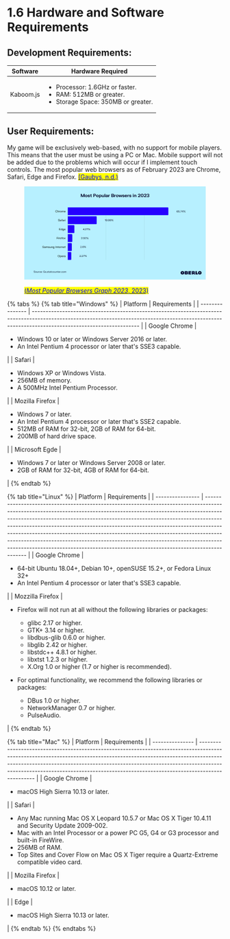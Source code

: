 # 1.6 Hardware and Software Requirements

## Development Requirements:

| Software  | Hardware Required                                                                                                      |
| --------- | ---------------------------------------------------------------------------------------------------------------------- |
| Kaboom.js | <ul><li>Processor: 1.6GHz or faster.</li><li>RAM: 512MB or greater.</li><li>Storage Space: 350MB or greater.</li></ul> |

## User Requirements:

My game will be exclusively web-based, with no support for mobile players. This means that the user must be using a PC or Mac. Mobile support will not be added due to the problems which will occur if I implement touch controls. The most popular web browsers as of February 2023 are Chrome, Safari, Edge and Firefox. [<mark style="color:blue;">(Gaubys, n.d.)</mark>](../reference-page.md)

<figure><img src="../.gitbook/assets/image (9).png" alt=""><figcaption><p><a href="../reference-page.md"><mark style="color:blue;">(</mark><em><mark style="color:blue;">Most Popular Browsers Graph 2023</mark></em><mark style="color:blue;">, 2023)</mark></a></p></figcaption></figure>

{% tabs %}
{% tab title="Windows" %}
| Platform        | Requirements                                                                                                                                                                                        |
| --------------- | --------------------------------------------------------------------------------------------------------------------------------------------------------------------------------------------------- |
| Google Chrome   | <ul><li>Windows 10 or later or Windows Server 2016 or later.</li><li>An Intel Pentium 4 processor or later that's SSE3 capable.</li></ul>                                                           |
| Safari          | <ul><li>Windows XP or Windows Vista.</li><li>256MB of memory.</li><li>A 500MHz Intel Pentium Processor.</li></ul>                                                                                   |
| Mozilla Firefox | <ul><li>Windows 7 or later.</li><li>An Intel Pentium 4 processor or later that's SSE2 capable.</li><li>512MB of RAM for 32-bit, 2GB of RAM for 64-bit.</li><li>200MB of hard drive space.</li></ul> |
| Microsoft Egde  | <ul><li>Windows 7 or later or Windows Server 2008 or later.</li><li>2GB of RAM for 32-bit, 4GB of RAM for 64-bit.</li></ul>                                                                         |
{% endtab %}

{% tab title="Linux" %}
| Platform         | Requirements                                                                                                                                                                                                                                                                                                                                                                                                                                                                                                                                                                    |
| ---------------- | ------------------------------------------------------------------------------------------------------------------------------------------------------------------------------------------------------------------------------------------------------------------------------------------------------------------------------------------------------------------------------------------------------------------------------------------------------------------------------------------------------------------------------------------------------------------------------- |
| Google Chrome    | <ul><li>64-bit Ubuntu 18.04+, Debian 10+, openSUSE 15.2+, or Fedora Linux 32+</li><li>An Intel Pentium 4 processor or later that's SSE3 capable.</li></ul>                                                                                                                                                                                                                                                                                                                                                                                                                      |
| Mozzilla Firefox | <ul><li><p>Firefox will not run at all without the following libraries or packages:</p><ul><li>glibc 2.17 or higher.</li><li>GTK+ 3.14 or higher.</li><li>libdbus-glib 0.6.0 or higher.</li><li>libglib 2.42 or higher.</li><li>libstdc++ 4.8.1 or higher.</li><li>libxtst 1.2.3 or higher.</li><li>X.Org 1.0 or higher (1.7 or higher is recommended).</li></ul></li></ul><ul><li><p>For optimal functionality, we recommend the following libraries or packages:</p><ul><li>DBus 1.0 or higher.</li><li>NetworkManager 0.7 or higher.</li><li>PulseAudio.</li></ul></li></ul> |
{% endtab %}

{% tab title="Mac" %}
| Platform        | Requirements                                                                                                                                                                                                                                                                                                                               |
| --------------- | ------------------------------------------------------------------------------------------------------------------------------------------------------------------------------------------------------------------------------------------------------------------------------------------------------------------------------------------ |
| Google Chrome   | <ul><li>macOS High Sierra 10.13 or later.</li></ul>                                                                                                                                                                                                                                                                                        |
| Safari          | <ul><li>Any Mac running Mac OS X Leopard 10.5.7 or Mac OS X Tiger 10.4.11 and Security Update 2009-002.</li><li>Mac with an Intel Processor or a power PC G5, G4 or G3 processor and built-in FireWire.</li><li>256MB of RAM.</li><li>Top Sites and Cover Flow on Mac OS X Tiger require a Quartz-Extreme compatible video card.</li></ul> |
| Mozilla Firefox | <ul><li>macOS 10.12 or later.</li></ul>                                                                                                                                                                                                                                                                                                    |
| Edge            | <ul><li>macOS High Sierra 10.13 or later.</li></ul>                                                                                                                                                                                                                                                                                        |
{% endtab %}
{% endtabs %}
